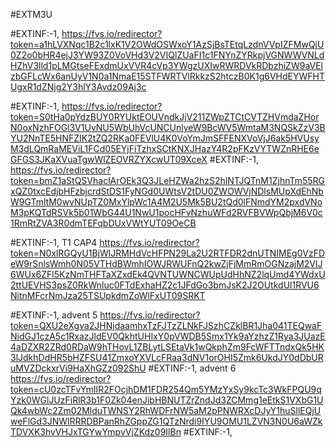 #EXTM3U

#EXTINF:-1, 
https://fvs.io/redirector?token=a1hLVXNqc1B2c1lxK1V2OWdOSWxoY1AzSjBsTEtqLzdnVVpIZFMwQjU0Z2o0bHR4ejJ3YW93Z0VoVHd3V2VIQlZUaFI1c1FNYnZYRkpjVGNWWVNLdHZhV3lld1pLMGtseFExdmUxVVR4cVp3YWgzUXIwRWRDVkRDbzhiZW9aVElzbGFLcWx6anUyV1N0a1NmaE15STFWRTVlRkkzS2htczB0K1g6VHdEYWFHTUgxR1dZNjg2Y3hlY3Avdz09Aj3c

#EXTINF:-1,
https://fvs.io/redirector?token=S0tHa0pYdzBUY0RYUktEOUVndkJjV211ZWpZTCtCVTZHVmdaZHorN0oxNzhFOGl3V1UvNU5WbUhVcUNCUnlyeW9BcWV5WmtaM3NQSkZzV3BYU2NnTE5HNFZIK2tZQ2RKa0FEVlU4K0VoYmJmSFFENXVoVjJ6ak5HVUsyM3dLQmRaMEViL1FCd05EYjFiTzhxSCtKNXJHazY4R2pFKzVYTWZnRHE6eGFGS3JKaXVuaTgwWlZEOVRZYXcwUT09XceX
#EXTINF:-1, 
https://fvs.io/redirector?token=bmZ1aStQSVhaclArOEk3Q3JLeHZWa2hzS2hlNTJQTnM1ZjhnTm55RGxQZ0txcEdjbHFzbjcrdStDS1FyNGd0UWtsV2tDU0ZWOWVjNDlsMUpXdEhNbW9GTmltM0wvNUpTZ0MxYlpWc1A4M2U5Mk5BU2tQd0lFNmdYM2pxdVNoM3pKQTdRSVk5b01WbG44U1NwU1pocHFvNzhuWFd2RVFBVWpQbjM6V0c1RmRtZVA3R0dmTEFqbDUxVWtYUT09OeCB

#EXTINF:-1, T1 CAP4
https://fvs.io/redirector?token=N0xlRGQyU1BjWlJRMHdVcHFPN29La2U2RTFDR2dnUTNIMEg0VzFDeW9rSnlsWmh0N05VTHdBWmhIOWJRWUFnQ2kwZjFjMmRmOGNzajM2VlJ6WUx6ZFl5KzNmTHFTaXZxdEk4QVNTUWNCWUpUdHhNZ2lqUmd4YWdxU2ttUEVHS3psZ0RkWnluc0FTdExhaHZ2c1JFdGo3bmJsK2J2OUtkdUl1RVU6NitnMFcrNmJza25TSUpkdmZoWlFxUT09SRKT

#EXTINF:-1, advent 5
https://fvs.io/redirector?token=QXU2eXgva2JHNjdaamhxTzFJTzZLNkFJSzhCZklBR1Jha041TEQwaFNidGJ1czA5c1RxazJldEV0QkhtUHIxY0pVWDB5Smx1Yk9aYzhzZ1Rya3JUazE4aDZXR2ZRd0RDaW9hTHovL1ZBLytLSEtaVk1wQkphZm9FcWFTTndxQk5HK3lJdkhDdHR5bHZFSU41ZmxoYXVLcFRaa3dNV1orOHI5Zmk6UkdJY0dDbURuMVZDckxrVi9HaXhGZz092ShU
#EXTINF:-1, advent 6
https://fvs.io/redirector?token=cU0zcTFvYmlIR2FOcjhDM1FDR254Qm5YMzYxSy9kcTc3WkFPQU9qYzk0WGlJUzFiRlR3b1F0Zk04enJibHBNUTZrZndJd3ZCMmg1eEtkS1VXbG1UQk4wbWc2Zm02MlduTWNSY2RhWDFrNW5aM2pPNWRXcDJyY1huSllEQjUweFlGd3JNWlRRRDBPanRhZGppZG1QTzNrdi9IYU9OMU1LZVN3N0U6aWZkTDVXK3hvVHJxTGYwYmpvVjZKdz09IlBn
#EXTINF:-1,

